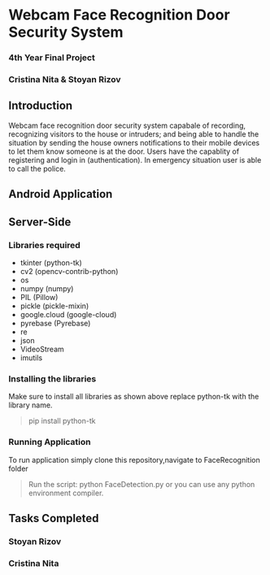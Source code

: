 # Webcam Face Recognition Door Security System

### 4th Year Final Project
### Cristina Nita & Stoyan Rizov


## Introduction
Webcam face recognition door security system capabale of recording, recognizing visitors to the house or intruders; and being able to handle the situation by sending the house owners notifications to their mobile devices to let them know someone is at the door. Users have the capablity of registering and login in (authentication). In emergency situation user is able to call the police.


## Android Application


## Server-Side
### Libraries required
- tkinter (python-tk)
- cv2 (opencv-contrib-python)
- os 
- numpy (numpy)
- PIL (Pillow)
- pickle (pickle-mixin)
- google.cloud (google-cloud)
- pyrebase (Pyrebase)
- re
- json
- VideoStream
- imutils

### Installing the libraries 
Make sure to install all libraries as shown above replace python-tk with the library name.
> pip install python-tk

### Running Application
To run application simply clone this repository,navigate to FaceRecognition folder
> Run the script: python FaceDetection.py
> or you can use any python environment compiler.

## Tasks Completed

### Stoyan Rizov


### Cristina Nita
